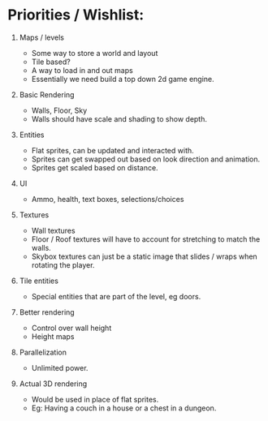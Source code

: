 # Priorities / Wishlist:

1. Maps / levels
	- Some way to store a world and layout
	- Tile based?
	- A way to load in and out maps
	- Essentially we need build a top down 2d game engine.

2. Basic Rendering
	- Walls, Floor, Sky
	- Walls should have scale and shading to show depth.

2. Entities
	- Flat sprites, can be updated and interacted with.
	- Sprites can get swapped out based on look direction and animation.
	- Sprites get scaled based on distance.

3. UI
	- Ammo, health, text boxes, selections/choices

3. Textures
	- Wall textures
	- Floor / Roof textures will have to account for stretching to match the walls.
	- Skybox textures can just be a static image that slides / wraps when rotating the player.

4. Tile entities
	- Special entities that are part of the level, eg doors.

5. Better rendering
	- Control over wall height
	- Height maps

6. Parallelization
	- Unlimited power.



9. Actual 3D rendering
	- Would be used in place of flat sprites.
	- Eg: Having a couch in a house or a chest in a dungeon.
